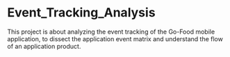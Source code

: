 # Event_Tracking_Analysis
This project is about analyzing the event tracking of the Go-Food mobile application, to dissect the application event matrix and understand the flow of an application product.
